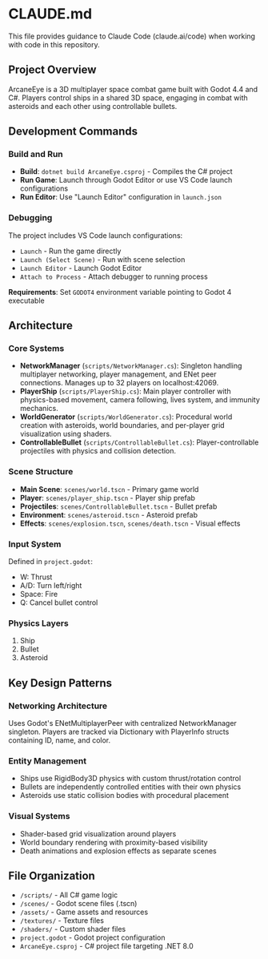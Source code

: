 # CLAUDE.md

This file provides guidance to Claude Code (claude.ai/code) when working with code in this repository.

## Project Overview

ArcaneEye is a 3D multiplayer space combat game built with Godot 4.4 and C#. Players control ships in a shared 3D space, engaging in combat with asteroids and each other using controllable bullets.

## Development Commands

### Build and Run
- **Build**: `dotnet build ArcaneEye.csproj` - Compiles the C# project
- **Run Game**: Launch through Godot Editor or use VS Code launch configurations
- **Run Editor**: Use "Launch Editor" configuration in `launch.json`

### Debugging
The project includes VS Code launch configurations:
- `Launch` - Run the game directly
- `Launch (Select Scene)` - Run with scene selection
- `Launch Editor` - Launch Godot Editor
- `Attach to Process` - Attach debugger to running process

**Requirements**: Set `GODOT4` environment variable pointing to Godot 4 executable

## Architecture

### Core Systems
- **NetworkManager** (`scripts/NetworkManager.cs`): Singleton handling multiplayer networking, player management, and ENet peer connections. Manages up to 32 players on localhost:42069.
- **PlayerShip** (`scripts/PlayerShip.cs`): Main player controller with physics-based movement, camera following, lives system, and immunity mechanics.
- **WorldGenerator** (`scripts/WorldGenerator.cs`): Procedural world creation with asteroids, world boundaries, and per-player grid visualization using shaders.
- **ControllableBullet** (`scripts/ControllableBullet.cs`): Player-controllable projectiles with physics and collision detection.

### Scene Structure
- **Main Scene**: `scenes/world.tscn` - Primary game world
- **Player**: `scenes/player_ship.tscn` - Player ship prefab
- **Projectiles**: `scenes/ControllableBullet.tscn` - Bullet prefab
- **Environment**: `scenes/asteroid.tscn` - Asteroid prefab
- **Effects**: `scenes/explosion.tscn`, `scenes/death.tscn` - Visual effects

### Input System
Defined in `project.godot`:
- W: Thrust
- A/D: Turn left/right  
- Space: Fire
- Q: Cancel bullet control

### Physics Layers
1. Ship
2. Bullet  
3. Asteroid

## Key Design Patterns

### Networking Architecture
Uses Godot's ENetMultiplayerPeer with centralized NetworkManager singleton. Players are tracked via Dictionary with PlayerInfo structs containing ID, name, and color.

### Entity Management
- Ships use RigidBody3D physics with custom thrust/rotation control
- Bullets are independently controlled entities with their own physics
- Asteroids use static collision bodies with procedural placement

### Visual Systems
- Shader-based grid visualization around players
- World boundary rendering with proximity-based visibility
- Death animations and explosion effects as separate scenes

## File Organization

- `/scripts/` - All C# game logic
- `/scenes/` - Godot scene files (.tscn)
- `/assets/` - Game assets and resources
- `/textures/` - Texture files
- `/shaders/` - Custom shader files
- `project.godot` - Godot project configuration
- `ArcaneEye.csproj` - C# project file targeting .NET 8.0